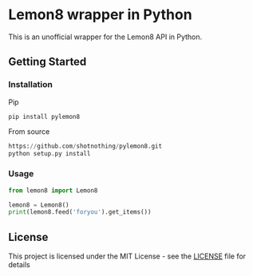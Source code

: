 # Lemon8 wrapper in Python

This is an unofficial wrapper for the Lemon8 API in Python. 
    
## Getting Started
    
### Installation
Pip
```
pip install pylemon8
```

From source
```python
https://github.com/shotnothing/pylemon8.git
python setup.py install
```

### Usage
```python
from lemon8 import Lemon8

lemon8 = Lemon8()
print(lemon8.feed('foryou').get_items())
```

## License
This project is licensed under the MIT License - see the [LICENSE](LICENSE) file for details
```pip 